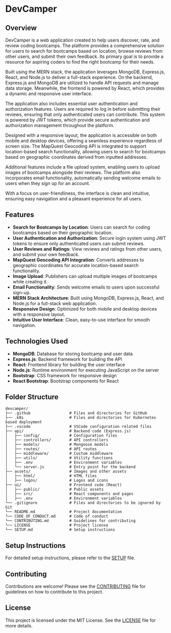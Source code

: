 # DevCamper

## Overview

DevCamper is a web application created to help users discover, rate, and review coding bootcamps. The platform provides a comprehensive solution for users to search for bootcamps based on location, browse reviews from other users, and submit their own feedback. Its primary goal is to provide a resource for aspiring coders to find the right bootcamp for their needs.

Built using the MERN stack, the application leverages MongoDB, Express.js, React, and Node.js to deliver a full-stack experience. On the backend, Express.js and MongoDB are utilized to handle API requests and manage data storage. Meanwhile, the frontend is powered by React, which provides a dynamic and responsive user interface.

The application also includes essential user authentication and authorization features. Users are required to log in before submitting their reviews, ensuring that only authenticated users can contribute. This system is powered by JWT tokens, which provide secure authentication and authorization management throughout the platform.

Designed with a responsive layout, the application is accessible on both mobile and desktop devices, offering a seamless experience regardless of screen size. The MapQuest Geocoding API is integrated to support location-based search functionality, allowing users to search for bootcamps based on geographic coordinates derived from inputted addresses.

Additional features include a file upload system, enabling users to upload images of bootcamps alongside their reviews. The platform also incorporates email functionality, automatically sending welcome emails to users when they sign up for an account.

With a focus on user-friendliness, the interface is clean and intuitive, ensuring easy navigation and a pleasant experience for all users.

## Features

- **Search for Bootcamps by Location**: Users can search for coding bootcamps based on their geographic location.
- **User Authentication and Authorization**: Secure login system using JWT tokens to ensure only authenticated users can submit reviews.
- **User Reviews and Ratings**: View reviews and ratings from other users, and submit your own feedback.
- **MapQuest Geocoding API Integration**: Converts addresses to geographic coordinates for accurate location-based search functionality.
- **Image Upload**: Publishers can upload multiple images of bootcamps while creating it.
- **Email Functionality**: Sends welcome emails to users upon successful sign-up.
- **MERN Stack Architecture**: Built using MongoDB, Express.js, React, and Node.js for a full-stack web application.
- **Responsive Design**: Optimized for both mobile and desktop devices with a responsive layout.
- **Intuitive User Interface**: Clean, easy-to-use interface for smooth navigation.

## Technologies Used

- **MongoDB**: Database for storing bootcamp and user data
- **Express.js**: Backend framework for building the API
- **React**: Frontend library for building the user interface
- **Node.js**: Runtime environment for executing JavaScript on the server
- **Bootstrap**: CSS framework for responsive design
- **React Bootstrap**: Bootstrap components for React

## Folder Structure

```plaintext
devcamper/
├── .github                 # Files and directories for GitHub
├── .k8s                    # Files and directories for Kubernetes based deployment
├── .vscode                 # VSCode configuration related files
├── api/                    # Backend code (Express.js)
│   ├── config/             # Configuration files
│   ├── controllers/        # API controllers
│   ├── models/             # Mongoose models
│   ├── routes/             # API routes
│   ├── middleware/         # Custom middleware
│   ├── utils/              # Utility functions
│   ├── .env                # Environment variables
│   └── server.js           # Entry point for the backend
├── assets/                 # Images and other assets
│   ├── html/               # HTML files
│   ├── logos/              # Logos and icons
├── ui/                     # Frontend code (React)
│   ├── public/             # Public assets
│   ├── src/                # React components and pages
│   ├── .env                # Environment variables
└── .gitignore              # Files and directories to be ignored by Git
└── README.md               # Project documentation
└── CODE_OF_CONDUCT.md      # Code of conduct
└── CONTRIBUTING.md         # Guidelines for contributing
└── LICENSE                 # Project license
└── SETUP.md                # Setup instructions

```

## Setup Instructions

For detailed setup instructions, please refer to the [SETUP](SETUP.md) file.

## Contributing

Contributions are welcome! Please see the [CONTRIBUTING](CONTRIBUTING.md) file for guidelines on how to contribute to this project.

## License

This project is licensed under the MIT License. See the [LICENSE](LICENSE) file for more details.
